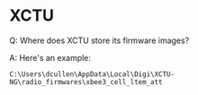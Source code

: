 # XCTU

Q: Where does XCTU store its firmware images?

A: Here's an example:

```
C:\Users\dcullen\AppData\Local\Digi\XCTU-NG\radio_firmwares\xbee3_cell_ltem_att
```
